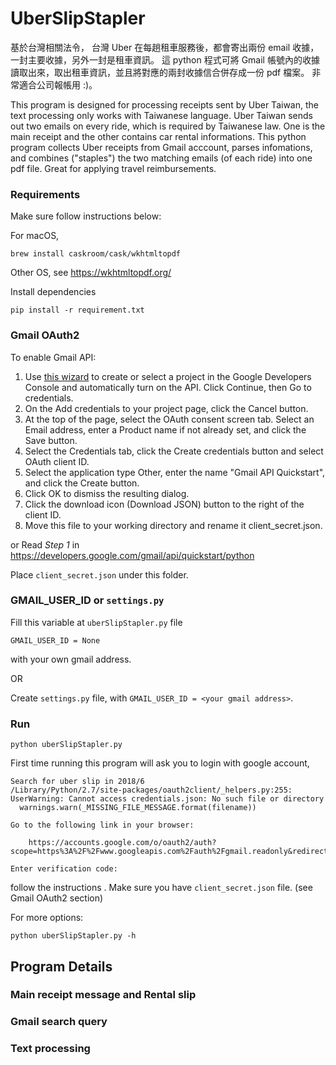 # UberSlipStapler
基於台灣相關法令，
台灣 Uber 在每趟租車服務後，都會寄出兩份 email 收據，一封主要收據，另外一封是租車資訊。
這 python 程式可將 Gmail 帳號內的收據讀取出來，取出租車資訊，並且將對應的兩封收據信合併存成一份 pdf 檔案。
非常適合公司報帳用 :)。

This program is designed for processing receipts sent by Uber Taiwan, the text processing only works with Taiwanese language.
Uber Taiwan sends out two emails on every ride, which is required by Taiwanese law.
One is the main receipt and the other contains car rental informations.
This python program collects Uber receipts from Gmail acccount, parses infomations, and combines ("staples") the two matching emails (of each ride) into one pdf file. Great for applying travel reimbursements. 

### Requirements
Make sure follow instructions below:

For macOS, 
```
brew install caskroom/cask/wkhtmltopdf
```
Other OS, see https://wkhtmltopdf.org/

Install dependencies
```
pip install -r requirement.txt
```

### Gmail OAuth2
To enable Gmail API:
1. Use [this wizard](https://console.developers.google.com/start/api?id=gmail) to create or select a project in the Google Developers Console and automatically turn on the API. Click Continue, then Go to credentials.
2. On the Add credentials to your project page, click the Cancel button.
3. At the top of the page, select the OAuth consent screen tab. Select an Email address, enter a Product name if not already set, and click the Save button.
4. Select the Credentials tab, click the Create credentials button and select OAuth client ID.
5. Select the application type Other, enter the name "Gmail API Quickstart", and click the Create button.
6. Click OK to dismiss the resulting dialog.
7. Click the download icon (Download JSON) button to the right of the client ID.
8. Move this file to your working directory and rename it client_secret.json.

or Read *Step 1* in https://developers.google.com/gmail/api/quickstart/python

Place `client_secret.json` under this folder.

### GMAIL_USER_ID or `settings.py`
Fill this variable at `uberSlipStapler.py` file
```
GMAIL_USER_ID = None
```
with your own gmail address.

OR

Create `settings.py` file, with `GMAIL_USER_ID = <your gmail address>`.

### Run
```
python uberSlipStapler.py
```
First time running this program will ask you to login with google account, 
```
Search for uber slip in 2018/6
/Library/Python/2.7/site-packages/oauth2client/_helpers.py:255: UserWarning: Cannot access credentials.json: No such file or directory
  warnings.warn(_MISSING_FILE_MESSAGE.format(filename))

Go to the following link in your browser:

    https://accounts.google.com/o/oauth2/auth?scope=https%3A%2F%2Fwww.googleapis.com%2Fauth%2Fgmail.readonly&redirect_ur........

Enter verification code:
```
follow the instructions . 
Make sure you have `client_secret.json` file. (see Gmail OAuth2 section)

For more options:
```
python uberSlipStapler.py -h
```

## Program Details

### Main receipt message and Rental slip

### Gmail search query

### Text processing